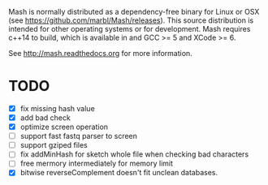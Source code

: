 Mash is normally distributed as a dependency-free binary for Linux or OSX (see
https://github.com/marbl/Mash/releases). This source distribution is intended
for other operating systems or for development. Mash requires c++14 to build,
which is available in and GCC >= 5 and XCode >= 6.

See http://mash.readthedocs.org for more information.

# TODO
- [x] fix missing hash value
- [x] add bad check
- [x] optimize screen operation
- [ ] support fast fastq parser to screen
- [ ] support gziped files
- [ ] fix addMinHash for sketch whole file when checking bad characters
- [ ] free mermory intermediately for memory limit
- [x] bitwise reverseComplement doesn't fit unclean databases.
